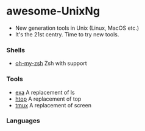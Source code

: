 # awesome-UnixNg

* New generation tools in Unix (Linux, MacOS etc.)
* It's the 21st centry. Time to try new tools.

### Shells

* [oh-my-zsh](https://ohmyz.sh/) Zsh with support


### Tools

* [exa](https://the.exa.website/) A replacement of ls
* [htop](https://hisham.hm/htop/) A replacement of top
* [tmux](https://github.com/tmux/tmux) A replacement of screen

### Languages

